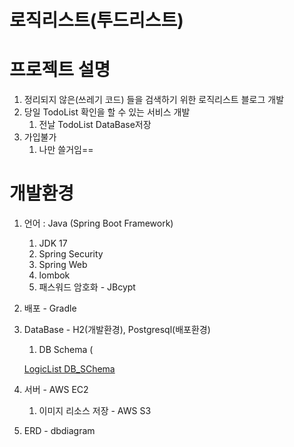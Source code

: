 # 로직리스트(투드리스트)

# 프로젝트 설명

1. 정리되지 않은(쓰레기 코드) 들을 검색하기 위한 로직리스트 블로그 개발
2. 당일 TodoList 확인을 할 수 있는 서비스 개발
    1. 전날 TodoList DataBase저장
3. 가입불가
    1. 나만 쓸거임==

# 개발환경

1. 언어 : Java (Spring Boot Framework) 
    1. JDK 17
    2. Spring Security
    3. Spring Web
    4. lombok
    5. 패스워드 암호화 - JBcypt
2. 배포 - Gradle
3. DataBase - H2(개발환경), Postgresql(배포환경)
    1. DB Schema (
    
    [LogicList DB_SChema](https://www.notion.so/LogicList-DB_SChema-3c04897a535f4da39b2332cee625550d)
    
4. 서버 - AWS EC2
    1. 이미지 리소스 저장 - AWS S3
5. ERD - dbdiagram
